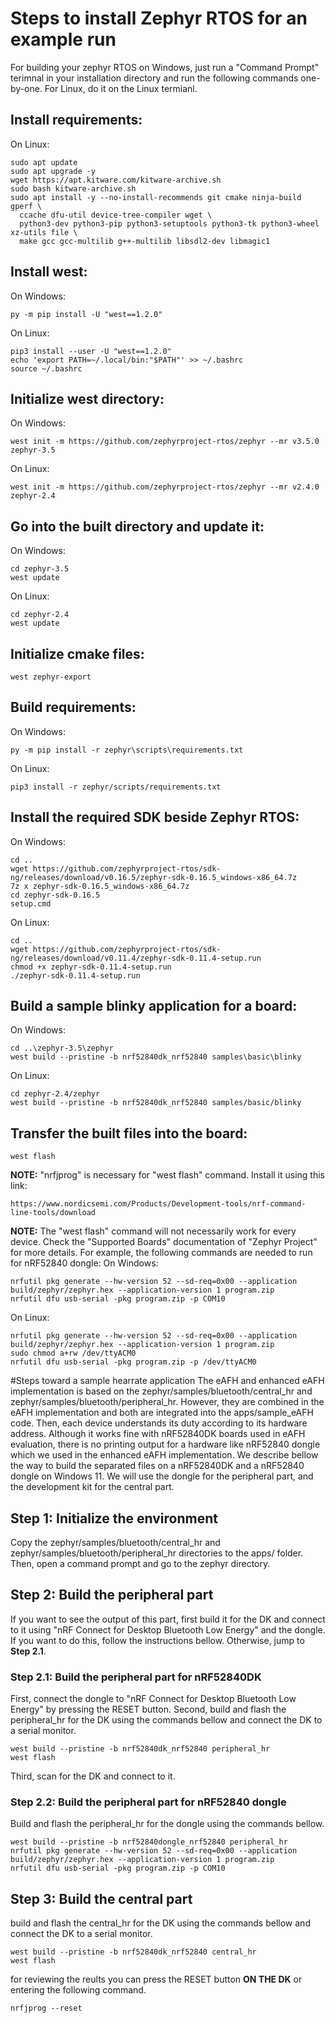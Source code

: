 # Steps to install Zephyr RTOS for an example run
For building your zephyr RTOS on Windows, just run a "Command Prompt" terimnal in your installation directory and run the following commands one-by-one. For Linux, do it on the Linux termianl.

## Install requirements:
On Linux:
```
sudo apt update
sudo apt upgrade -y 
wget https://apt.kitware.com/kitware-archive.sh
sudo bash kitware-archive.sh
sudo apt install -y --no-install-recommends git cmake ninja-build gperf \
  ccache dfu-util device-tree-compiler wget \
  python3-dev python3-pip python3-setuptools python3-tk python3-wheel xz-utils file \
  make gcc gcc-multilib g++-multilib libsdl2-dev libmagic1
```

## Install west:
On Windows:  
```
py -m pip install -U "west==1.2.0"
```
On Linux:  
```
pip3 install --user -U "west==1.2.0"
echo 'export PATH=~/.local/bin:"$PATH"' >> ~/.bashrc
source ~/.bashrc
```

## Initialize west directory:
On Windows:
```
west init -m https://github.com/zephyrproject-rtos/zephyr --mr v3.5.0 zephyr-3.5
```
On Linux:
```
west init -m https://github.com/zephyrproject-rtos/zephyr --mr v2.4.0 zephyr-2.4
```

## Go into the built directory and update it:
On Windows:
```
cd zephyr-3.5
west update
```
On Linux:
```
cd zephyr-2.4
west update
```

## Initialize cmake files:
```
west zephyr-export
```

## Build requirements:
On Windows:
```
py -m pip install -r zephyr\scripts\requirements.txt
```
On Linux:
```
pip3 install -r zephyr/scripts/requirements.txt
```

## Install the required SDK beside Zephyr RTOS:
On Windows:
```
cd ..
wget https://github.com/zephyrproject-rtos/sdk-ng/releases/download/v0.16.5/zephyr-sdk-0.16.5_windows-x86_64.7z
7z x zephyr-sdk-0.16.5_windows-x86_64.7z
cd zephyr-sdk-0.16.5
setup.cmd
```
On Linux:
```
cd ..
wget https://github.com/zephyrproject-rtos/sdk-ng/releases/download/v0.11.4/zephyr-sdk-0.11.4-setup.run
chmod +x zephyr-sdk-0.11.4-setup.run
./zephyr-sdk-0.11.4-setup.run
```

## Build a sample blinky application for a board:
On Windows:
```
cd ..\zephyr-3.5\zephyr
west build --pristine -b nrf52840dk_nrf52840 samples\basic\blinky
```
On Linux:
```
cd zephyr-2.4/zephyr
west build --pristine -b nrf52840dk_nrf52840 samples/basic/blinky
```

## Transfer the built files into the board:
```
west flash
```

**NOTE:** "nrfjprog" is necessary for "west flash" command. Install it using this link:
```
https://www.nordicsemi.com/Products/Development-tools/nrf-command-line-tools/download
```
**NOTE:** The "west flash" command will not necessarily work for every device. Check the "Supported Boards" documentation of "Zephyr Project" for more details. For example, the following commands are needed to run for nRF52840 dongle:
On Windows:
```
nrfutil pkg generate --hw-version 52 --sd-req=0x00 --application build/zephyr/zephyr.hex --application-version 1 program.zip
nrfutil dfu usb-serial -pkg program.zip -p COM10
```
On Linux:
```
nrfutil pkg generate --hw-version 52 --sd-req=0x00 --application build/zephyr/zephyr.hex --application-version 1 program.zip
sudo chmod a+rw /dev/ttyACM0
nrfutil dfu usb-serial -pkg program.zip -p /dev/ttyACM0
```

#Steps toward a sample hearrate application
The eAFH and enhanced eAFH implementation is based on the zephyr/samples/bluetooth/central_hr and zephyr/samples/bluetooth/peripheral_hr. However, they are combined in the eAFH implementation and both are integrated into the apps/sample_eAFH code. Then, each device understands its duty according to its hardware address. Although it works fine with nRF52840DK boards used in eAFH evaluation, there is no printing output for a hardware like nRF52840 dongle which we used in the enhanced eAFH implementation. We describe bellow the way to build the separated files on a nRF52840DK and a nRF52840 dongle on Windows 11. We will use the dongle for the peripheral part, and the development kit for the central part.

## Step 1: Initialize the environment
Copy the zephyr/samples/bluetooth/central_hr and zephyr/samples/bluetooth/peripheral_hr directories to the apps/ folder. Then, open a command prompt and go to the zephyr directory.
## Step 2: Build the peripheral part
If you want to see the output of this part, first build it for the DK and connect to it using "nRF Connect for Desktop Bluetooth Low Energy" and the dongle. If you want to do this, follow the instructions bellow. Otherwise, jump to **Step 2.1**.
### Step 2.1: Build the peripheral part for nRF52840DK
First, connect the dongle to "nRF Connect for Desktop Bluetooth Low Energy" by pressing the RESET button.
Second, build and flash the peripheral_hr for the DK using the commands bellow and connect the DK to a serial monitor.
```
west build --pristine -b nrf52840dk_nrf52840 peripheral_hr
west flash
```
Third, scan for the DK and connect to it.
### Step 2.2: Build the peripheral part for nRF52840 dongle
Build and flash the peripheral_hr for the dongle using the commands bellow.
```
west build --pristine -b nrf52840dongle_nrf52840 peripheral_hr
nrfutil pkg generate --hw-version 52 --sd-req=0x00 --application build/zephyr/zephyr.hex --application-version 1 program.zip
nrfutil dfu usb-serial -pkg program.zip -p COM10
```
## Step 3: Build the central part
build and flash the central_hr for the DK using the commands bellow and connect the DK to a serial monitor.
```
west build --pristine -b nrf52840dk_nrf52840 central_hr
west flash
```
for reviewing the reults you can press the RESET button **ON THE DK** or entering the following command.
```
nrfjprog --reset
```
